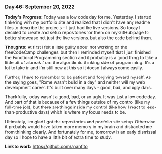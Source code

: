 ### Day 46: September 20, 2022

**Today's Progress:** Today was a low code day for me. Yesterday, I started tinkering with my portfolio site and realized that I didn't have any readme files to describe the projects - I just had the live versions. So today I decided to create and setup repositories for them on my GitHub page to better showcase not just the live versions, but also the code behind them.

**Thoughts:** At first I felt a little guilty about not working on the freeCodeCamp challenges, but then I reminded myself that I just finished the Functional Programming section and it probably is a good thing to take a little bit of a break from the algorithmic thinking side of programming. It's a lot to take in and I'm still new at this so it doesn't always come easily.

Further, I have to remember to be patient and forgiving toward myself. As the saying goes, "Rome wasn't build in a day" and neither will my web development career. It's built over many days - good, bad, and ugly days.

Thankfully, today wasn't a good, bad, or an ugly. It was just a low code day. And part of that is because of a few things outside of my control (like my full-time job), but there are things inside my control (like how I react to less-than-productive days) which is where my focus needs to be.

Ultimately, I'm glad I got the repositories and portfolio site setup. Otherwise it probably would have taken more memory in my brain and distracted me from thinking clearly. And fortunately for me, tomorrow is an early dismissal day so I hope to have a little bit of extra time to study.

**Link to work:** https://github.com/ananfito
